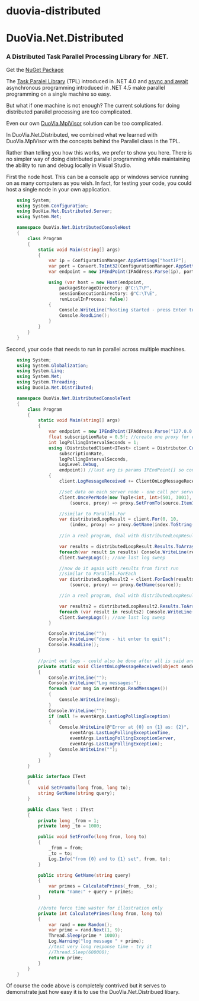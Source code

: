 duovia-distributed
==================

# DuoVia.Net.Distributed

### A Distributed Task Parallel Processing Library for .NET.

Get the [NuGet Package][1]

The [Task Paralel Library][2] (TPL) introduced in .NET 4.0 and [async and await][3] asynchronous programming introduced in .NET 4.5 make parallel programming on a single machine so easy.

But what if one machine is not enough? The current solutions for doing distributed parallel processing are too complicated.

Even our own [DuoVia.MpiVisor][4] solution can be too complicated. 

In DuoVia.Net.Distributed, we combined what we learned with DuoVia.MpiVisor with the concepts behind the Parallel class in the TPL.

Rather than telling you how this works, we prefer to show you here. There is no simpler way of doing distributed parallel programming while maintaining the ability to run and debug locally in Visual Studio.

First the node host. This can be a console app or windows service running on as many computers as you wish. In fact, for testing your code, you could host a single node in your own application.

```C#
	using System;
	using System.Configuration;
	using DuoVia.Net.Distributed.Server;
	using System.Net;

	namespace DuoVia.Net.DistributedConsoleHost
	{
		class Program
		{
			static void Main(string[] args)
			{
				var ip = ConfigurationManager.AppSettings["hostIP"];
				var port = Convert.ToInt32(ConfigurationManager.AppSettings["hostPort"]);
				var endpoint = new IPEndPoint(IPAddress.Parse(ip), port);

				using (var host = new Host(endpoint,
					packageStorageDirectory: @"C:\T\P",
					sessionExecutionDirectory: @"C:\T\E",
					runLocalInProcess: false))
				{
					Console.WriteLine("hosting started - press Enter to quit");
					Console.ReadLine();
				}
			}
		}
	}
```
Second, your code that needs to run in parallel across multiple machines.

```C#
	using System;
	using System.Globalization;
	using System.Linq;
	using System.Net;
	using System.Threading;
	using DuoVia.Net.Distributed;

	namespace DuoVia.Net.DistributedConsoleTest
	{
		class Program
		{
			static void Main(string[] args)
			{
				var endpoint = new IPEndPoint(IPAddress.Parse("127.0.0.1"), 9096);
				float subscriptionRate = 0.5f; //create one proxy for every two logical processors on each node
				int logPollingIntervalSeconds = 1;
				using (DistributedClient<ITest> client = Distributor.Connect<ITest>(typeof(Test), 
					subscriptionRate, 
					logPollingIntervalSeconds, 
					LogLevel.Debug, 
					endpoint)) //last arg is params IPEndPoint[] so connect to all node servers you want
				{
					client.LogMessageReceived += ClientOnLogMessageReceived;

					//set data on each server node - one call per server node
					client.OncePerNode(new Tuple<int, int>(501, 3001), 
						(source, proxy) => proxy.SetFromTo(source.Item1, source.Item2));

					//similar to Parallel.For
					var distributedLoopResult = client.For(0, 10, 
						(index, proxy) => proxy.GetName(index.ToString(CultureInfo.InvariantCulture)));
						
					//in a real program, deal with distributedLoopResult.Exceptions if any

					var results = distributedLoopResult.Results.ToArray();
					foreach(var result in results) Console.WriteLine(result);
					client.SweepLogs(); //one last log sweep

					//now do it again with results from first run
					//similar to Parallel.ForEach
					var distributedLoopResult2 = client.ForEach(results, 
						(source, proxy) => proxy.GetName(source));

					//in a real program, deal with distributedLoopResult2.Exceptions if any

					var results2 = distributedLoopResult2.Results.ToArray();
					foreach (var result in results2) Console.WriteLine(result);
					client.SweepLogs(); //one last log sweep
				}

				Console.WriteLine("");
				Console.WriteLine("done - hit enter to quit");
				Console.ReadLine();
			}

			//print out logs - could also be done after all is said and done, ignoring this event
			private static void ClientOnLogMessageReceived(object sender, LogMessageEventArgs eventArgs)
			{
				Console.WriteLine("");
				Console.WriteLine("Log messages:");
				foreach (var msg in eventArgs.ReadMessages())
				{
					Console.WriteLine(msg);    
				}
				Console.WriteLine("");
				if (null != eventArgs.LastLogPollingException)
				{
					Console.WriteLine(@"Error at {0} on {1} as: {2}", 
						eventArgs.LastLogPollingExceptionTime, 
						eventArgs.LastLogPollingExceptionServer, 
						eventArgs.LastLogPollingException);
					Console.WriteLine("");
				}
			}
		}

		public interface ITest
		{
			void SetFromTo(long from, long to);
			string GetName(string query);
		}

		public class Test : ITest
		{
			private long _from = 1;
			private long _to = 1000;

			public void SetFromTo(long from, long to)
			{
				_from = from;
				_to = to;
				Log.Info("from {0} and to {1} set", from, to);
			}

			public string GetName(string query)
			{
				var primes = CalculatePrimes(_from, _to);
				return "name:" + query + primes;
			}

			//brute force time waster for illustration only
			private int CalculatePrimes(long from, long to)
			{
				var rand = new Random();
				var prime = rand.Next(1, 9);
				Thread.Sleep(prime * 1000);
				Log.Warning("log message " + prime);
				//test very long response time - try it
				//Thread.Sleep(600000); 
				return prime;
			}
		}
	}
```
Of course the code above is completely contrived but it serves to demonstrate just how easy it is to use the DuoVia.Net.Distribued libary.

[1]: http://nuget.org/packages/DuoVia.Net.Distributed/   "NuGet Package"
[2]: http://msdn.microsoft.com/en-us/library/dd460717.aspx   "Task Paralel Library"
[3]: http://msdn.microsoft.com/en-us/library/vstudio/hh191443.aspx    "async and await"
[4]: https://github.com/duovia/duovia-mpivisor    "DuoVia.MpiVisor"
